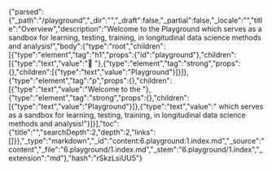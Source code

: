 {"parsed":{"_path":"/playground","_dir":"","_draft":false,"_partial":false,"_locale":"","title":"Overview","description":"Welcome to the Playground which serves as a sandbox for learning, testing, training, in longitudinal data science methods and analysis!","body":{"type":"root","children":[{"type":"element","tag":"h1","props":{"id":"playground"},"children":[{"type":"text","value":"🛝 "},{"type":"element","tag":"strong","props":{},"children":[{"type":"text","value":"Playground"}]}]},{"type":"element","tag":"p","props":{},"children":[{"type":"text","value":"Welcome to the "},{"type":"element","tag":"strong","props":{},"children":[{"type":"text","value":"Playground"}]},{"type":"text","value":" which serves as a sandbox for learning, testing, training, in longitudinal data science methods and analysis!"}]}],"toc":{"title":"","searchDepth":2,"depth":2,"links":[]}},"_type":"markdown","_id":"content:6.playground:1.index.md","_source":"content","_file":"6.playground/1.index.md","_stem":"6.playground/1.index","_extension":"md"},"hash":"rSkzLsiUU5"}